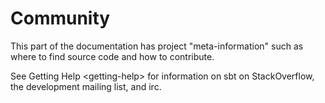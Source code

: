 Community
=========

This part of the documentation has project "meta-information" such as
where to find source code and how to contribute.

See Getting Help \<getting-help\> for information on sbt on
StackOverflow, the development mailing list, and irc.
